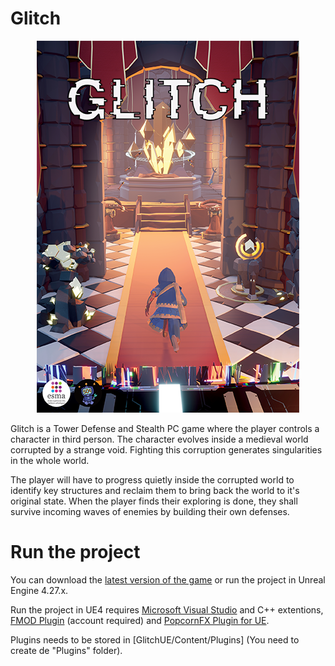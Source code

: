 # Glitch

<p align="center">
  <img id ="GameCover" src="Others/ReadMeFiles/GameCover.png"><br>
</p>

Glitch is a Tower Defense and Stealth PC game where the player controls a character in third person. The character evolves inside a medieval world corrupted by a strange void.
Fighting this corruption generates singularities in the whole world.

The player will have to progress quietly inside the corrupted world to identify key structures and reclaim them to bring back the world to it's original state. When the player finds their exploring is done, they shall survive incoming waves of enemies by building their own defenses.

# Run the project

You can download the [latest version of the game](https://github.com/MichenaudMelvin/Glitch/releases/latest) or run the project in Unreal Engine 4.27.x.

Run the project in UE4 requires [Microsoft Visual Studio](https://visualstudio.microsoft.com) and C++ extentions, [FMOD Plugin](https://www.fmod.com/download) (account required) and [PopcornFX Plugin for UE](https://www.popcornfx.com/plugin-unreal-engine/).

Plugins needs to be stored in [GlitchUE/Content/Plugins] (You need to create de "Plugins" folder).